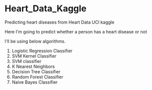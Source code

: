 # Heart_Data_Kaggle
Predicting heart diseases from Heart Data UCI kaggle

Here I'm going to predict whether a person has a heart disease or not 

I'll be using below algorithms.
 1) Logistic Regression Classifier
 2) SVM Kernel Classifier
 3) SVM classifier
 4) K Nearest Neighbors
 5) Decision Tree Classifier
 6) Random Forest Classifier
 7) Naive Bayes Classifier
